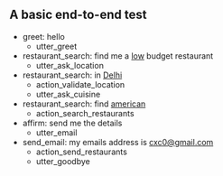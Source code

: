 ## A basic end-to-end test
* greet: hello
   - utter_greet
* restaurant_search: find me a [low](budget) budget restaurant
   - utter_ask_location
* restaurant_search: in [Delhi](location)
   - action_validate_location
   - utter_ask_cuisine
* restaurant_search: find  [american](cuisine)
   - action_search_restaurants
* affirm: send me the details
    - utter_email
* send_email: my emails address is [cxc0@gmail.com](email)
    - action_send_restaurants
    - utter_goodbye



